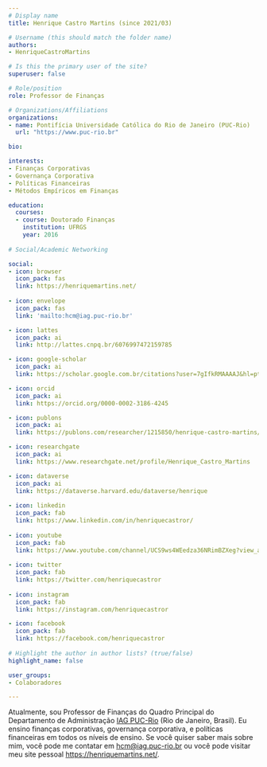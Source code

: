 ```yaml
---
# Display name
title: Henrique Castro Martins (since 2021/03)

# Username (this should match the folder name)
authors:
- HenriqueCastroMartins

# Is this the primary user of the site?
superuser: false

# Role/position
role: Professor de Finanças

# Organizations/Affiliations
organizations:
- name: Pontifícia Universidade Católica do Rio de Janeiro (PUC-Rio)
  url: "https://www.puc-rio.br"

bio:

interests:
- Finanças Corporativas
- Governança Corporativa
- Políticas Financeiras
- Métodos Empíricos em Finanças

education:
  courses:
  - course: Doutorado Finanças
    institution: UFRGS
    year: 2016
    
# Social/Academic Networking

social:
- icon: browser
  icon_pack: fas
  link: https://henriquemartins.net/
  
- icon: envelope
  icon_pack: fas
  link: 'mailto:hcm@iag.puc-rio.br'

- icon: lattes
  icon_pack: ai
  link: http://lattes.cnpq.br/6076997472159785

- icon: google-scholar
  icon_pack: ai
  link: https://scholar.google.com.br/citations?user=7gIfkRMAAAAJ&hl=pt-BR&oi=ao

- icon: orcid
  icon_pack: ai
  link: https://orcid.org/0000-0002-3186-4245

- icon: publons
  icon_pack: ai
  link: https://publons.com/researcher/1215850/henrique-castro-martins/

- icon: researchgate
  icon_pack: ai
  link: https://www.researchgate.net/profile/Henrique_Castro_Martins

- icon: dataverse
  icon_pack: ai
  link: https://dataverse.harvard.edu/dataverse/henrique
  
- icon: linkedin
  icon_pack: fab
  link: https://www.linkedin.com/in/henriquecastror/
  
- icon: youtube
  icon_pack: fab
  link: https://www.youtube.com/channel/UCS9ws4WEedza36NRimBZXeg?view_as=subscriber
  
- icon: twitter
  icon_pack: fab
  link: https://twitter.com/henriquecastror
  
- icon: instagram
  icon_pack: fab
  link: https://instagram.com/henriquecastror

- icon: facebook
  icon_pack: fab
  link: https://facebook.com/henriquecastror
  
# Highlight the author in author lists? (true/false)
highlight_name: false

user_groups:
- Colaboradores

---
```


Atualmente, sou Professor de Finanças do Quadro Principal do Departamento de Administração [IAG PUC-Rio](https://iag.puc-rio.br/) (Rio de Janeiro, Brasil). Eu ensino finanças corporativas, governança corporativa, e políticas financeiras em todos os níveis de ensino. Se você quiser saber mais sobre mim, você pode me contatar em hcm@iag.puc-rio.br ou você pode visitar meu site pessoal https://henriquemartins.net/.


